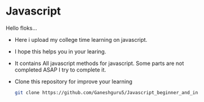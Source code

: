 # Javascript
Hello floks...

* Here i upload my college time learning on javascript.

* I hope this helps you in your learing.

* It contains All javascript methods for javascript. Some parts are not completed ASAP I try to complete it.

* Clone this repository for improve your learning

  ```sh
  git clone https://github.com/Ganeshguru5/Javascript_beginner_and_interview_guide.git
  ```
